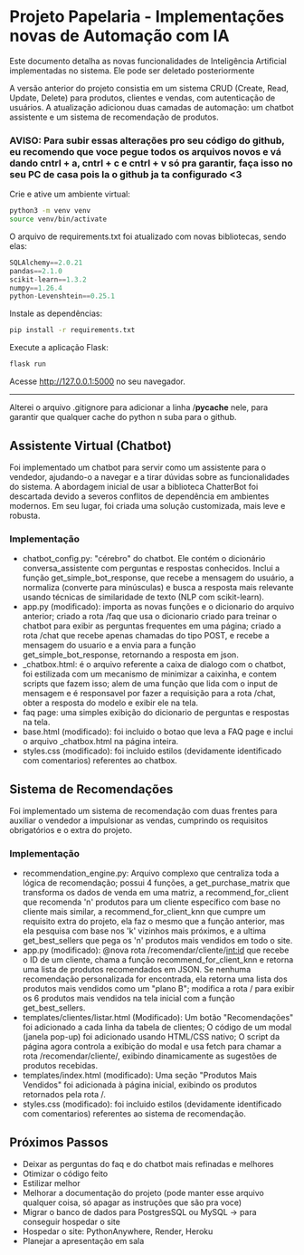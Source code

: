 # Projeto Papelaria - Implementações novas de Automação com IA

Este documento detalha as novas funcionalidades de Inteligência Artificial implementadas no sistema. Ele pode ser deletado posteriormente

A versão anterior do projeto consistia em um sistema CRUD (Create, Read, Update, Delete) para produtos, clientes e vendas, com autenticação de usuários. A atualização adicionou duas camadas de automação: um chatbot assistente e um sistema de recomendação de produtos.

### AVISO: Para subir essas alterações pro seu código do github, eu recomendo que voce pegue todos os arquivos novos e vá dando cntrl + a, cntrl + c e cntrl + v só pra garantir, faça isso no seu PC de casa pois la o github ja ta configurado <3

Crie e ative um ambiente virtual:

```bash
python3 -m venv venv
source venv/bin/activate
```

O arquivo de requirements.txt foi atualizado com novas bibliotecas, sendo elas:

```ts
SQLAlchemy==2.0.21
pandas==2.1.0
scikit-learn==1.3.2
numpy==1.26.4
python-Levenshtein==0.25.1
```

Instale as dependências:

```Bash
pip install -r requirements.txt
```

Execute a aplicação Flask:

```Bash
flask run
```

Acesse http://127.0.0.1:5000 no seu navegador.

---

Alterei o arquivo .gitignore para adicionar a linha /**pycache** nele, para garantir que qualquer cache do python n suba para o github.

## Assistente Virtual (Chatbot)

Foi implementado um chatbot para servir como um assistente para o vendedor, ajudando-o a navegar e a tirar dúvidas sobre as funcionalidades do sistema. A abordagem inicial de usar a biblioteca ChatterBot foi descartada devido a severos conflitos de dependência em ambientes modernos. Em seu lugar, foi criada uma solução customizada, mais leve e robusta.

### Implementação

- chatbot_config.py: "cérebro" do chatbot. Ele contém o dicionário conversa_assistente com perguntas e respostas conhecidos. Inclui a função get_simple_bot_response, que recebe a mensagem do usuário, a normaliza (converte para minúsculas) e busca a resposta mais relevante usando técnicas de similaridade de texto (NLP com scikit-learn).
- app.py (modificado): importa as novas funções e o dicionario do arquivo anterior; criado a rota /faq que usa o dicionario criado para treinar o chatbot para exibir as perguntas frequentes em uma página; criado a rota /chat que recebe apenas chamadas do tipo POST, e recebe a mensagem do usuario e a envia para a função get_simple_bot_response, retornando a resposta em json.
- \_chatbox.html: é o arquivo referente a caixa de dialogo com o chatbot, foi estilizada com um mecanismo de minimizar a caixinha, e contem scripts que fazem isso; alem de uma função que lida com o input de mensagem e é responsavel por fazer a requisição para a rota /chat, obter a resposta do modelo e exibir ele na tela.
- faq page: uma simples exibição do dicionario de perguntas e respostas na tela.
- base.html (modificado): foi incluido o botao que leva a FAQ page e inclui o arquivo \_chatbox.html na página inteira.
- styles.css (modificado): foi incluido estilos (devidamente identificado com comentarios) referentes ao chatbox.

## Sistema de Recomendações

Foi implementado um sistema de recomendação com duas frentes para auxiliar o vendedor a impulsionar as vendas, cumprindo os requisitos obrigatórios e o extra do projeto.

### Implementação

- recommendation_engine.py: Arquivo complexo que centraliza toda a lógica de recomendação; possui 4 funções, a get_purchase_matrix que transforma os dados de venda em uma matriz, a recommend_for_client que recomenda 'n' produtos para um cliente específico com base no cliente mais similar, a recommend_for_client_knn que cumpre um requisito extra do projeto, ela faz o mesmo que a função anterior, mas ela pesquisa com base nos 'k' vizinhos mais próximos, e a ultima get_best_sellers que pega os 'n' produtos mais vendidos em todo o site.
- app.py (modificado): @nova rota /recomendar/cliente/<int:id> que recebe o ID de um cliente, chama a função recommend_for_client_knn e retorna uma lista de produtos recomendados em JSON. Se nenhuma recomendação personalizada for encontrada, ela retorna uma lista dos produtos mais vendidos como um "plano B"; modifica a rota / para exibir os 6 produtos mais vendidos na tela inicial com a função get_best_sellers.
- templates/clientes/listar.html (Modificado): Um botão "Recomendações" foi adicionado a cada linha da tabela de clientes; O código de um modal (janela pop-up) foi adicionado usando HTML/CSS nativo; O script da página agora controla a exibição do modal e usa fetch para chamar a rota /recomendar/cliente/<id>, exibindo dinamicamente as sugestões de produtos recebidas.
- templates/index.html (modificado): Uma seção "Produtos Mais Vendidos" foi adicionada à página inicial, exibindo os produtos retornados pela rota /.
- styles.css (modificado): foi incluido estilos (devidamente identificado com comentarios) referentes ao sistema de recomendação.

## Próximos Passos

- Deixar as perguntas do faq e do chatbot mais refinadas e melhores
- Otimizar o código feito
- Estilizar melhor
- Melhorar a documentação do projeto (pode manter esse arquivo qualquer coisa, só apagar as instruções que são pra voce)
- Migrar o banco de dados para PostgresSQL ou MySQL -> para conseguir hospedar o site
- Hospedar o site: PythonAnywhere, Render, Heroku
- Planejar a apresentação em sala

